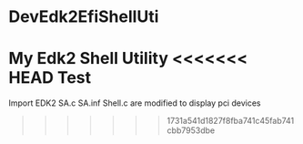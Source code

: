 # DevEdk2EfiShellUti
My Edk2 Shell Utility
<<<<<<< HEAD
Test
=======
Import EDK2 SA.c SA.inf Shell.c are modified to display pci devices
>>>>>>> 1731a541d1827f8fba741c45fab741cbb7953dbe

